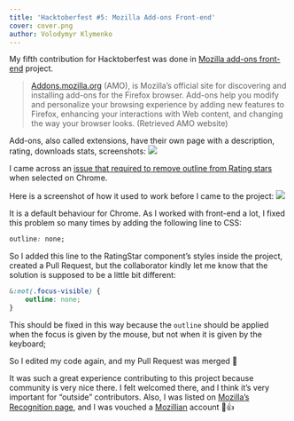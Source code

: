 ```yaml
---
title: 'Hacktoberfest #5: Mozilla Add-ons Front-end'
cover: cover.png
author: Volodymyr Klymenko
---
```


<re-img src="cover.png"></re-img>

My fifth contribution for Hacktoberfest was done in <a href="https://github.com/mozilla/addons-frontend" target="_blank" rel="noopener noreferrer">Mozilla add-ons front-end</a> project.

> <a href="https://addons.mozilla.org/en-US/firefox/" target="_blank" rel="noopener noreferrer">Addons.mozilla.org</a> (AMO), is Mozilla’s official site for discovering and installing add-ons for the Firefox browser. Add-ons help you modify and personalize your browsing experience by adding new features to Firefox, enhancing your interactions with Web content, and changing the way your browser looks. (Retrieved AMO website)

Add-ons, also called extensions, have their own page with a description, rating, downloads stats, screenshots:
<img src="https://i.imgur.com/Hx2LoFz.png" />

I came across an <a href="https://github.com/mozilla/addons-frontend/issues/6755" target="_blank" rel="noopener noreferrer">issue that required to remove outline from Rating stars</a> when selected on Chrome.

Here is a screenshot of how it used to work before I came to the project:
<img src="https://i.imgur.com/LUulZke.png" />

It is a default behaviour for Chrome. As I worked with front-end a lot, I fixed this problem so many times by adding the following line to CSS:
```css
outline: none;
```

So I added this line to the RatingStar component’s styles inside the project, created a Pull Request, but the collaborator kindly let me know that the solution is supposed to be a little bit different:
```css
&:not(.focus-visible) {
    outline: none;
}
```

This should be fixed in this way because the `outline` should be applied when the focus is given by the mouse, but not when it is given by the keyboard;

So I edited my code again, and my Pull Request was merged 🎉

It was such a great experience contributing to this project because community is very nice there. I felt welcomed there, and I think it’s very important for “outside” contributors. Also, I was listed on <a href="https://wiki.mozilla.org/Add-ons/Contribute/Recognition" target="_blank" rel="noopener noreferrer">Mozilla’s Recognition page</a>, and I was vouched a <a href="https://mozillians.org/en-CA/" target="_blank" rel="noopener noreferrer">Mozillian</a> account 🦊👍